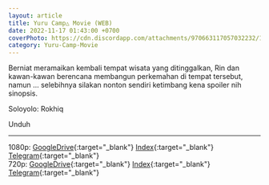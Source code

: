 ```yaml
---
layout: article
title: Yuru Camp△ Movie (WEB)
date: 2022-11-17 01:43:00 +0700
coverPhoto: https://cdn.discordapp.com/attachments/970663117057032232/1042473339677069332/mpv-shot0166.jpg
category: Yuru-Camp-Movie
---
```


Berniat meramaikan kembali tempat wisata yang ditinggalkan, Rin dan kawan-kawan berencana membangun perkemahan di tempat tersebut, namun ... selebihnya silakan nonton sendiri ketimbang kena spoiler nih sinopsis.

Soloyolo: Rokhiq

Unduh

---
1080p: [GoogleDrive](https://drive.google.com/file/d/1aW-OZk5xYx_1X2gDQfIkFU0WMjVI3osc/view?usp=share_link){:target="_blank"} [Index](https://proyek.a-1ddl.workers.dev/0:/Musim%20Panas%202022/%5BWEB%5D/%5BA-1%5D%20Yuru%20Camp%E2%96%B3%20Movie%20%5BWEB%5D%5B1080p%20E-AC-3%5D/%5BA-1%5D%20Yuru%20Camp%E2%96%B3%20Movie%20%5BWEB%5D%5B1080p%20E-AC-3%5D%5B5F870A5D%5D.mkv){:target="_blank"} [Telegram](https://t.me/a1fansub/172){:target="_blank"}<br>
720p: [GoogleDrive](https://drive.google.com/file/d/16WWhAbw_NPlY6TWRmR7e9rZvQVeAUSx8/view?usp=share_link){:target="_blank"} [Index](https://proyek.a-1ddl.workers.dev/0:/Musim%20Panas%202022/%5BWEB%5D/%5BA-1%5D%20Yuru%20Camp%E2%96%B3%20Movie%20%5BWEB%5D%5B720p%20E-AC-3%5D/%5BA-1%5D%20Yuru%20Camp%E2%96%B3%20Movie%20%5BWEB%5D%5B720p%20E-AC-3%5D%5BA9C2F595%5D.mkv){:target="_blank"} [Telegram](https://t.me/a1fansub/172){:target="_blank"}
